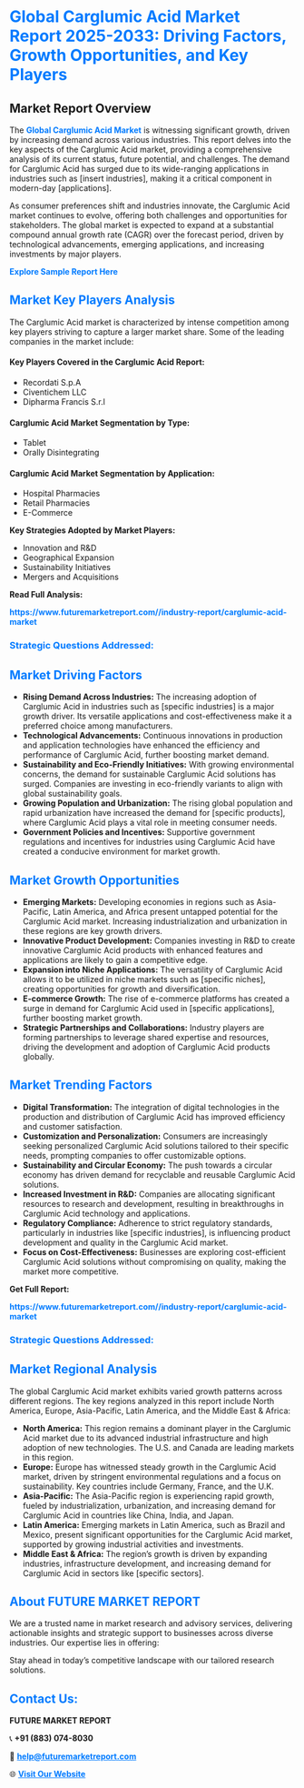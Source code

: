 <h1 style="color: #007BFF;">Global Carglumic Acid Market Report 2025-2033: Driving Factors, Growth Opportunities, and Key Players</h1>

<section id="overview">
<h2>Market Report Overview</h2>
<p>The <a href="https://www.futuremarketreport.com//industry-report/carglumic-acid-market" style="color: #007BFF; text-decoration: none;"><strong>Global Carglumic Acid Market</strong></a> is witnessing significant growth, driven by increasing demand across various industries. This report delves into the key aspects of the Carglumic Acid market, providing a comprehensive analysis of its current status, future potential, and challenges. The demand for Carglumic Acid has surged due to its wide-ranging applications in industries such as [insert industries], making it a critical component in modern-day [applications].</p>
<p>As consumer preferences shift and industries innovate, the Carglumic Acid market continues to evolve, offering both challenges and opportunities for stakeholders. The global market is expected to expand at a substantial compound annual growth rate (CAGR) over the forecast period, driven by technological advancements, emerging applications, and increasing investments by major players.</p>
</section>

<section id="overview">
<p><a href="https://www.futuremarketreport.com//request-sample/reportId=91932" style="color: #007BFF; text-decoration: none;"><strong>Explore Sample Report Here</strong></a></p>
</section>

<section id="key-players">
<h2 style="color: #007BFF;">Market Key Players Analysis</h2>
<p>The Carglumic Acid market is characterized by intense competition among key players striving to capture a larger market share. Some of the leading companies in the market include:</p>
<h4>Key Players Covered in the Carglumic Acid Report:</h4>
<ul><li>Recordati S.p.A</li><li>Civentichem LLC</li><li>Dipharma Francis S.r.l</li></ul>
<h4>Carglumic Acid Market Segmentation by Type:</h4>
<ul><li>Tablet</li><li>Orally Disintegrating</li></ul>

<h4>Carglumic Acid Market Segmentation by Application:</h4>
<ul><li>Hospital Pharmacies</li><li>Retail Pharmacies</li><li>E-Commerce</li></ul>
<p><strong>Key Strategies Adopted by Market Players:</strong></p>
<ul>
<li>Innovation and R&D</li>
<li>Geographical Expansion</li>
<li>Sustainability Initiatives</li>
<li>Mergers and Acquisitions</li>
</ul>
</section>

<section>
<p><strong>Read Full Analysis: </strong></p><a href="https://www.futuremarketreport.com//industry-report/carglumic-acid-market" style="color: #007BFF; text-decoration: none;"><strong>https://www.futuremarketreport.com//industry-report/carglumic-acid-market</strong></a>
<h3 style="color: #007BFF;">Strategic Questions Addressed:</h3>
</section>

<section id="driving-factors">
<h2 style="color: #007BFF;">Market Driving Factors</h2>
<ul>
<li><strong>Rising Demand Across Industries:</strong> The increasing adoption of Carglumic Acid in industries such as [specific industries] is a major growth driver. Its versatile applications and cost-effectiveness make it a preferred choice among manufacturers.</li>
<li><strong>Technological Advancements:</strong> Continuous innovations in production and application technologies have enhanced the efficiency and performance of Carglumic Acid, further boosting market demand.</li>
<li><strong>Sustainability and Eco-Friendly Initiatives:</strong> With growing environmental concerns, the demand for sustainable Carglumic Acid solutions has surged. Companies are investing in eco-friendly variants to align with global sustainability goals.</li>
<li><strong>Growing Population and Urbanization:</strong> The rising global population and rapid urbanization have increased the demand for [specific products], where Carglumic Acid plays a vital role in meeting consumer needs.</li>
<li><strong>Government Policies and Incentives:</strong> Supportive government regulations and incentives for industries using Carglumic Acid have created a conducive environment for market growth.</li>
</ul>
</section>

<section id="growth-opportunities">
<h2 style="color: #007BFF;">Market Growth Opportunities</h2>
<ul>
<li><strong>Emerging Markets:</strong> Developing economies in regions such as Asia-Pacific, Latin America, and Africa present untapped potential for the Carglumic Acid market. Increasing industrialization and urbanization in these regions are key growth drivers.</li>
<li><strong>Innovative Product Development:</strong> Companies investing in R&D to create innovative Carglumic Acid products with enhanced features and applications are likely to gain a competitive edge.</li>
<li><strong>Expansion into Niche Applications:</strong> The versatility of Carglumic Acid allows it to be utilized in niche markets such as [specific niches], creating opportunities for growth and diversification.</li>
<li><strong>E-commerce Growth:</strong> The rise of e-commerce platforms has created a surge in demand for Carglumic Acid used in [specific applications], further boosting market growth.</li>
<li><strong>Strategic Partnerships and Collaborations:</strong> Industry players are forming partnerships to leverage shared expertise and resources, driving the development and adoption of Carglumic Acid products globally.</li>
</ul>
</section>

<section id="trending-factors">
<h2 style="color: #007BFF;">Market Trending Factors</h2>
<ul>
<li><strong>Digital Transformation:</strong> The integration of digital technologies in the production and distribution of Carglumic Acid has improved efficiency and customer satisfaction.</li>
<li><strong>Customization and Personalization:</strong> Consumers are increasingly seeking personalized Carglumic Acid solutions tailored to their specific needs, prompting companies to offer customizable options.</li>
<li><strong>Sustainability and Circular Economy:</strong> The push towards a circular economy has driven demand for recyclable and reusable Carglumic Acid solutions.</li>
<li><strong>Increased Investment in R&D:</strong> Companies are allocating significant resources to research and development, resulting in breakthroughs in Carglumic Acid technology and applications.</li>
<li><strong>Regulatory Compliance:</strong> Adherence to strict regulatory standards, particularly in industries like [specific industries], is influencing product development and quality in the Carglumic Acid market.</li>
<li><strong>Focus on Cost-Effectiveness:</strong> Businesses are exploring cost-efficient Carglumic Acid solutions without compromising on quality, making the market more competitive.</li>
</ul>
</section>

<section>
<p><strong>Get Full Report: </strong></p><a href="https://www.futuremarketreport.com//industry-report/carglumic-acid-market" style="color: #007BFF; text-decoration: none;"><strong>https://www.futuremarketreport.com//industry-report/carglumic-acid-market</strong></a>
<h3 style="color: #007BFF;">Strategic Questions Addressed:</h3>
</section>


<section id="regional-analysis">
<h2 style="color: #007BFF;">Market Regional Analysis</h2>
<p>The global Carglumic Acid market exhibits varied growth patterns across different regions. The key regions analyzed in this report include North America, Europe, Asia-Pacific, Latin America, and the Middle East & Africa:</p>
<ul>
<li><strong>North America:</strong> This region remains a dominant player in the Carglumic Acid market due to its advanced industrial infrastructure and high adoption of new technologies. The U.S. and Canada are leading markets in this region.</li>
<li><strong>Europe:</strong> Europe has witnessed steady growth in the Carglumic Acid market, driven by stringent environmental regulations and a focus on sustainability. Key countries include Germany, France, and the U.K.</li>
<li><strong>Asia-Pacific:</strong> The Asia-Pacific region is experiencing rapid growth, fueled by industrialization, urbanization, and increasing demand for Carglumic Acid in countries like China, India, and Japan.</li>
<li><strong>Latin America:</strong> Emerging markets in Latin America, such as Brazil and Mexico, present significant opportunities for the Carglumic Acid market, supported by growing industrial activities and investments.</li>
<li><strong>Middle East & Africa:</strong> The region’s growth is driven by expanding industries, infrastructure development, and increasing demand for Carglumic Acid in sectors like [specific sectors].</li>
</ul>
</section>

<footer>
<h2 style="color: #007BFF;">About FUTURE MARKET REPORT</h2>
<p>We are a trusted name in market research and advisory services, delivering actionable insights and strategic support to businesses across diverse industries. Our expertise lies in offering:</p>

<p>Stay ahead in today’s competitive landscape with our tailored research solutions.</p>

<h2 style="color: #007BFF;">Contact Us:</h2>
<p><strong>FUTURE MARKET REPORT</strong></p>
<p>📞 <strong>+91 (883) 074-8030</strong></p>
<p>📧 <strong><a href="mailto:help@futuremarketreport.com" style="color: #007BFF;">help@futuremarketreport.com</a></strong></p>
<p>🌐 <strong><a href="https://www.futuremarketreport.com/" style="color: #007BFF;">Visit Our Website</a></strong></p>
</footer>